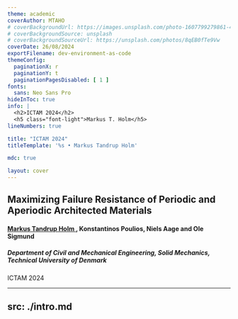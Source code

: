 ```yaml
---
theme: academic
coverAuthor: MTAHO
# coverBackgroundUrl: https://images.unsplash.com/photo-1607799279861-4dd421887fb3
# coverBackgroundSource: unsplash
# coverBackgroundSourceUrl: https://unsplash.com/photos/8qEB0fTe9Vw
coverDate: 26/08/2024
exportFilename: dev-environment-as-code
themeConfig:
  paginationX: r
  paginationY: t
  paginationPagesDisabled: [ 1 ]
fonts:
  sans: Neo Sans Pro
hideInToc: true
info: |
  <h2>ICTAM 2024</h2>
  <h5 class="font-light">Markus T. Holm</h5>
lineNumbers: true

title: "ICTAM 2024"
titleTemplate: '%s • Markus Tandrup Holm'

mdc: true 

layout: cover
---
```


<head>
  <link rel="stylesheet" href="styles.css">
</head>


<h2> Maximizing Failure Resistance of Periodic and Aperiodic Architected Materials </h2>

<h4><u> Markus Tandrup Holm </u>, Konstantinos Poulios, Niels Aage and Ole Sigmund </h4>

<h5> Department of Civil and Mechanical Engineering, Solid Mechanics, Technical University of Denmark</h5>

<p> ICTAM 2024 </p>



<LightOrDark>
  <template #dark="props">
    <img style="position:fixed; top:50px; left:50px; width:50px;;"src="/media/DTU/DTU_logo_white.png" v-bind="props" /> 
  </template>
  <template #light="props">
    <img style="position:fixed; top:50px; left:50px; width:50px;" src="/media/DTU/DTU_logo_black.png" v-bind="props" />
  </template>
</LightOrDark>

<LightOrDark>
  <template #dark="props">
    <img style="position:fixed; top:50px; right:50px; width:220px;" src="/media/DTU/Villum_white.png" v-bind="props" />
  </template>
  <template #light="props">
    <img style="position:fixed; top:50px; right:50px; width:220px;" src="/media/DTU/Villum_black.png" v-bind="props" />
  </template>
</LightOrDark>

<!-- <LightOrDark>
  <template #dark="props">
    <img style="position:fixed; bottom:70px; right:50px; width:100px; " src="media/DTU/ntop.png" v-bind="props" />
  </template>
  <template #light="props">
    <img style="position:fixed; bottom:70px; right:50px; width:100px; filter:invert(1)" src="media/DTU/ntop.png" v-bind="props" />
  </template>
</LightOrDark> -->

<Pagination classNames="text-gray-300" />

---
src: ./intro.md
---
